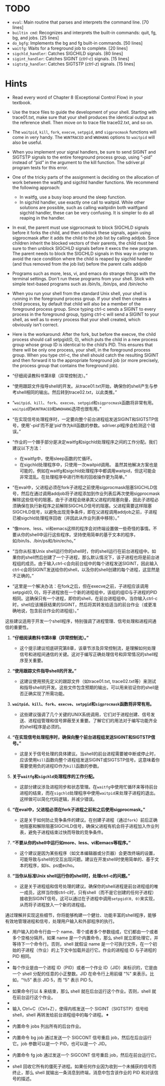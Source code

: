 # TODO
 - `eval`: Main routine that parses and interprets the command line. [70 lines]
 - `builtin cmd`: Recognizes and interprets the built-in commands: quit, fg, bg, and jobs. [25 lines]
 - `do_bgfg`: Implements the bg and fg built-in commands. [50 lines]
 - `waitfg`: Waits for a foreground job to complete. [20 lines]
 - `sigchld_handler`: Catches SIGCHILD signals. [80 lines]
 - `sigint_handler`: Catches SIGINT (*ctrl-c*) signals. [15 lines]
 - `sigtstp_handler`: Catches SIGTSTP (*ctrl-z*) signals. [15 lines]
  
# Hints
 - Read every word of Chapter 8 (Exceptional Control Flow) in your textbook.

 - Use the trace files to guide the development of your shell. Starting with trace01.txt, make sure that your shell produces the identical output as the reference shell. Then move on to trace file trace02.txt, and so on.

 - The `waitpid`, `kill`, `fork`, `execve`, `setpgid`, and `sigprocmask` functions will come in very handy. The `WUNTRACED` and `WNOHANG` options to `waitpid` will also be useful.

 - When you implement your signal handlers, be sure to send SIGINT and SIGTSTP signals to the entire foreground process group, using ”-pid” instead of ”pid” in the argument to the kill function. The sdriver.pl program tests for this error.
  
 - One of the tricky parts of the assignment is deciding on the allocation of work between the waitfg and sigchld handler functions. We recommend the following approach:
   - In waitfg, use a busy loop around the sleep function.
   - In sigchld handler, use exactly one call to waitpid.
 While other solutions are possible, such as calling waitpidin both waitfgand sigchld handler, these can be very confusing. It is simpler to do all reaping in the handler.

 - In eval, the parent must use sigprocmask to block SIGCHLD signals before it forks the child, and then unblock these signals, again using sigprocmask after it adds the child to the job list by calling addjob. Since children inherit the blocked vectors of their parents, the child must be sure to then unblock SIGCHLD signals before it execs the new program. The parent needs to block the SIGCHLD signals in this way in order to avoid the race condition where the child is reaped by sigchld handler (and thus removed from the job list) before the parent calls addjob
  
 - Programs such as more, less, vi, and emacs do strange things with the terminal settings. Don’t run these programs from your shell. Stick with simple text-based programs such as /bin/ls, /bin/ps, and /bin/echo
  
 - When you run your shell from the standard Unix shell, your shell is running in the foreground process group. If your shell then creates a child process, by default that child will also be a member of the foreground process group. Since typing ctrl-c sends a SIGINT to every process in the foreground group, typing ctrl-c will send a SIGINT to your shell, as well as to every process that your shell created, which obviously isn’t correct.
  
 - Here is the workaround: After the fork, but before the execve, the child process should call setpgid(0, 0), which puts the child in a new process group whose group ID is identical to the child’s PID. This ensures that there will be only one process, your shell, in the foreground process group. When you type ctrl-c, the shell should catch the resulting SIGINT and then forward it to the appropriate foreground job (or more precisely, the process group that contains the foreground job).


- “仔细阅读教科书第8章（异常控制流）。”

- “使用跟踪文件指导shell的开发。从trace01.txt开始，确保你的shell产生与参考shell相同的输出。然后转到trace02.txt，以此类推。”

- “`waitpid`、`kill`、`fork`、`execve`、`setpgid`和`sigprocmask`函数将非常有用。`waitpid`的`WUNTRACED`和`WNOHANG`选项也很有用。”

- “在实现信号处理程序时，一定要向整个前台进程组发送SIGINT和SIGTSTP信号，使用'-pid'而不是'pid'作为kill函数的参数。sdriver.pl程序会检测这个错误。”

- “作业的一个棘手部分是决定waitfg和sigchld处理程序之间的工作分配。我们建议以下方法：
  - 在waitfg中，使用sleep函数的忙循环。
  - 在sigchld处理程序中，只使用一次waitpid调用。
  虽然其他解决方案也是可能的，例如在waitfg和sigchld处理程序中都调用waitpid，但这可能会非常混乱。在处理程序中进行所有的回收操作更为简单。”

- “在eval中，父进程必须在fork子进程之前使用sigprocmask阻塞SIGCHLD信号，然后在通过调用addjob将子进程添加到作业列表后再次使用sigprocmask解除这些信号的阻塞。由于子进程会继承其父进程的阻塞向量，因此子进程必须确保在执行新程序之前解除SIGCHLD信号的阻塞。父进程需要这样阻塞SIGCHLD信号，以避免出现竞争条件，即在父进程调用addjob之前，子进程已被sigchld处理程序回收（并因此从作业列表中移除）。”

- “像more、less、vi和emacs这样的程序会对终端设置做一些奇怪的事情。不要从你的shell中运行这些程序。坚持使用简单的基于文本的程序，如/bin/ls、/bin/ps和/bin/echo。”

- “当你从标准Unix shell运行你的shell时，你的shell运行在前台进程组中。如果你的shell然后创建了一个子进程，那么默认情况下，该子进程也将是前台进程组的成员。由于输入ctrl-c会向前台组中的每个进程发送SIGINT，因此输入ctrl-c会将SIGINT发送给你的shell，以及你的shell创建的每个进程，这显然是不正确的。”

- “这里是一个解决办法：在fork之后，但在execve之前，子进程应该调用setpgid(0, 0)，将子进程放在一个新的进程组中，该组的组ID与子进程的PID相同。这确保只有一个进程，即你的shell，在前台进程组中。当你输入ctrl-c时，shell应该捕获结果的SIGINT，然后将其转发给适当的前台作业（或更准确地说，包含前台作业的进程组）。”

这些建议适用于开发一个shell程序，特别强调了进程管理、信号处理和进程间通信的重要性。

1. **“仔细阅读教科书第8章（异常控制流）。”**
   - 这个提示建议彻底研究第8章，该章节涉及异常控制流，是理解如何处理信号和进程间通信的关键。这对于编写正确处理信号和异常情况的shell程序至关重要。

2. **“使用跟踪文件指导shell的开发。”**
   - 这建议使用预先定义的跟踪文件（如trace01.txt, trace02.txt等）来测试和指导shell的开发。这些文件包含预期的输出，可以用来验证你的shell是否正确实现了所需功能。

3. **`waitpid`、`kill`、`fork`、`execve`、`setpgid`和`sigprocmask`函数将非常有用。**
   - 这些建议强调了几个关键的UNIX系统调用，它们对于进程创建、信号发送、进程组管理和信号屏蔽至关重要。了解它们的用法对于编写功能齐全的shell程序是必须的。

4. **“在实现信号处理程序时，确保向整个前台进程组发送SIGINT和SIGTSTP信号。”**
   - 这是关于信号处理的具体建议。当shell的前台进程需要被中断或停止时，应该使用`kill`函数向整个进程组发送SIGINT或SIGTSTP信号。这意味着你需要使用负的进程ID作为`kill`函数的参数。

5. **关于`waitfg`和`sigchld`处理程序的工作分配。**
   - 这部分建议涉及进程同步和状态管理。在`waitfg`中使用忙循环来等待前台进程的结束，而在`sigchld`处理程序中使用`waitpid`来处理子进程的退出。这样做可以简化代码逻辑，并减少错误。

6. **“在eval中，父进程必须在fork子进程之前和之后使用sigprocmask。”**
   - 这是关于如何防止竞争条件的建议。在创建子进程（通过`fork`）前后正确地阻塞和解除阻塞SIGCHLD信号，确保父进程有机会将子进程加入作业列表，避免子进程结束过快而导致的竞争条件。

7. **“不要从你的shell中运行如more、less、vi和emacs等程序。”**
   - 这个建议是因为某些程序（如文本编辑器或分页器）会更改终端的设置，可能导致与shell的交互出现问题。建议在开发shell时使用简单的、基于文本的程序，如ls、ps或echo。

8. **“当你从标准Unix shell运行你的shell时，处理ctrl-c的问题。”**
   - 这是关于进程组和信号处理的建议。确保你的shell进程是前台进程组的唯一成员，这样当你按ctrl-c时，只有shell（而不是它创建的任何子进程）接收到SIGINT信号。这可以通过在子进程中调用`setpgid(0, 0)`来实现，从而将子进程放入一个新的进程组。

通过理解并实现这些细节，你将能够构建一个健壮、功能丰富的shell程序，能够有效地管理进程和信号，处理用户输入和外部程序的执行。

- 用户输入的命令行由一个 name、零个或者多个参数组成，它们都由一个或者多个空格分隔开。如果 name 是一个内置命令，那么 shell 就立即处理它，并等待下一个命令行。否则，shell 就假设 name 是一个可执行文件，在一个初始的子进程（作业）的上下文中加载并运行它。作业的进程组 ID 与子进程的 PID 相同。
- 
- 每个作业是由一个进程 ID（PID）或者一个作业 ID（JID）来标识的，它是由一个 shell 分配的任意的小正整数。JID 在命令行上用前缀 “%” 来表示。比如，“％5” 表示 JID 5，而 “5” 表示 PID 5。
- 
- 如果命令行以 & 来结束，那么 shell 就在后台运行这个作业。否则，shell 就在前台运行这个作业。
- 
- 输入 Ctrl+C（Ctrl+Z），使得内核发送一个 SIGINT（SIGTSTP）信号给 shell，shell 再转发给前台进程组中的每个进程。✦
- 
- 内置命令 jobs 列出所有的后台作业。
- 
- 内置命令 bg job 通过发送一个 SIGCONT 信号重启 job，然后在后台运行它。job 参数可以是一个 PID，也可以是一个 JID。
- 
- 内置命令 fg job 通过发送一个 SIGCONT 信号重启 job，然后在前台运行它。
- 
- shell 回收它所有的僵死子进程。如果任何作业因为收到一个未捕获的信号而终止，那么 shell 就输出一条消息到终端，消息中包含该作业的 PID 和对该信号的描述。


